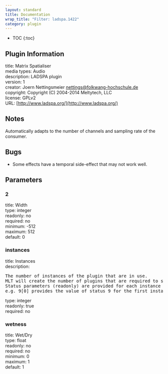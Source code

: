```yaml
---
layout: standard
title: Documentation
wrap_title: "Filter: ladspa.1422"
category: plugin
---
```

* TOC
{:toc}

## Plugin Information

title: Matrix Spatialiser  
media types:
Audio  
description: LADSPA plugin  
version: 1  
creator: Joern Nettingsmeier <nettings@folkwang-hochschule.de>  
copyright: Copyright (C) 2004-2014 Meltytech, LLC  
license: GPLv2  
URL: [http://www.ladspa.org/](http://www.ladspa.org/)  

## Notes

Automatically adapts to the number of channels and sampling rate of the consumer.

## Bugs

* Some effects have a temporal side-effect that may not work well.


## Parameters

### 2

title: Width    
type: integer  
readonly: no  
required: no  
minimum: -512  
maximum: 512  
default: 0  

### instances

title: Instances    
description:
<pre>
The number of instances of the plugin that are in use.
MLT will create the number of plugins that are required to support the number of audio channels.
Status parameters (readonly) are provided for each instance and are accessed by specifying the instance number after the identifier (starting at zero).
e.g. 9[0] provides the value of status 9 for the first instance.
</pre>
type: integer  
readonly: true  
required: no  

### wetness

title: Wet/Dry    
type: float  
readonly: no  
required: no  
minimum: 0  
maximum: 1  
default: 1  

